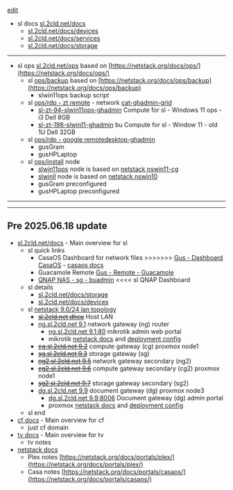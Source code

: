 [edit](https://github.com/2cld/sl/edit/main/README.md)

- sl docs [sl.2cld.net/docs](./docs)
  - [sl.2cld.net/docs/devices](./docs/devices)
  - [sl.2cld.net/docs/services](./docs/services)
  - [sl.2cld.net/docs/storage](./docs/storage)

---

- sl ops [sl.2cld.net/ops](./ops) based on [https://netstack.org/docs/ops/](https://netstack.org/docs/ops/)
  - sl [ops/backup](./ops/backup) based on [https://netstack.org/docs/ops/backup](https://netstack.org/docs/ops/backup)
    - slwin11ops backup script
  - sl [ops/rdp - zt remote](./ops/rdp) - network [cat-ghadmin-grid](https://my.zerotier.com/network/d5e5fb65371eb4a4)
    - [sl-zt-94-slwin11ops-ghadmin](./ops/rdp) Compute for sl - Windows 11 ops - i3 Dell 8GB
    - [sl-zt-198-slwin11-ghadmin](./ops/rdp) bu Compute for sl - Window 11 - old 1U Dell 32GB
  - sl [ops/rdp - google remotedesktop-ghadmin](https://remotedesktop.google.com/access)
    - gusGram
    - gusHPLaptop
  - sl [ops/install](./ops/install) node
    - [slwin11ops](./ops/install/) node is based on [netstack nswin11-cg](https://netstack.org/docs/lan/compute/workstation/nswin11-cg)
    - [slwinll]() node is based on [netstack nswin10](https://netstack.org/docs/lan/compute/workstation/nswin10)
    - gusGram preconfigured
    - gusHPLaptop preconfigured

---
---
Pre 2025.06.18 update
---
- [sl.2cld.net/docs](./docs/) - Main overview for sl
  - sl quick links
    - CasaOS Dashboard for network files >>>>>>> [Gus - Dashboard CasaOS](http://192.168.0.70/) - [casaos docs](https://netstack.org/docs/portals/casaos/)
    - Guacamole Remote [Gus - Remote - Guacamole](http://192.168.0.70:8090/guacamole/#/)
    - [QNAP NAS - sg - buadmin](http://192.168.0.6:8080/) <<<< sl QNAP Dashboard
  - sl details
    - [sl.2cld.net/docs/storage](./docs/storage)
    - [sl.2cld.net/docs/devices](./docs/devices)
  - sl [netstack 9.0/24 lan topology](https://netstack.org/docs/lan/)
    - [~~sl.2cld.net dhcp~~]() Host LAN
    - [ng.sl.2cld.net 9.1]() network gateway (ng) router
      - [ng.sl.2cld.net 9.1:80](http://192.168.9.1/) mikrotik admin web portal
      - mikrotik [netstack docs]() and [deployment config]()
    - [~~cg.sl.2cld.net 9.2~~]() compute gateway (cg) proxmox node1
    - [~~sg.sl.2cld.net 9.3~~]() storage gateway (sg)
    - [~~ng2.sl.2cld.net 9.5~~]() network gateway secondary (ng2)
    - [~~cg2.sl.2cld.net 9.6~~]() compute gateway secondary (cg2) proxmox node1
    - [~~sg2.sl.2cld.net 9.7~~]() storage gateway secondary (sg2)
    - [dg.sl.2cld.net 9.9]() document gateway (dg) proxmox node3 
      - [dg.sl.2cld.net 9.9:8006](https://192.168.9.9:8006/) Document gateway (dg) admin portal
      - proxmox [netstack docs](https://netstack.org/docs/lan/compute/proxmox/) and [deployment config]()
  - sl end
- [cf docs](https://cf.2cld.net/docs/) - Main overview for cf
  - just cf domain
- [tv docs](https://tv.2cld.net/) - Main overview for tv
  - tv notes
- [netstack docs](https://netstack.org/docs)
  - Plex notes [https://netstack.org/docs/portals/plex/](https://netstack.org/docs/portals/plex/)
  - Casa notes [https://netstack.org/docs/portals/casaos/](https://netstack.org/docs/portals/casaos/)
